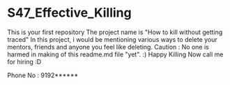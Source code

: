 # S47_Effective_Killing
This is your first repository
The project name is "How to kill without getting traced"
In this project, i would be mentioning various ways to delete your mentors, friends  and anyone you feel like deleting.
Caution : No one is harmed in making of this readme.md file "yet". :)
Happy Killing
Now call me for hiring :D 

Phone No : 9192******
